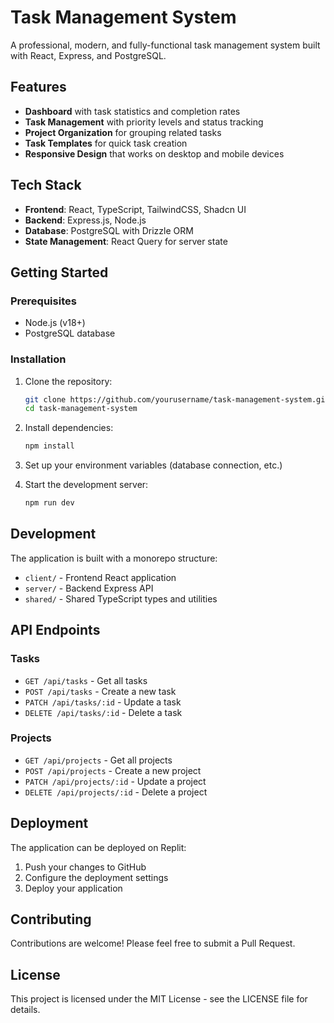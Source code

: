 
# Task Management System

A professional, modern, and fully-functional task management system built with React, Express, and PostgreSQL.

## Features

- **Dashboard** with task statistics and completion rates
- **Task Management** with priority levels and status tracking
- **Project Organization** for grouping related tasks
- **Task Templates** for quick task creation
- **Responsive Design** that works on desktop and mobile devices

## Tech Stack

- **Frontend**: React, TypeScript, TailwindCSS, Shadcn UI
- **Backend**: Express.js, Node.js
- **Database**: PostgreSQL with Drizzle ORM
- **State Management**: React Query for server state

## Getting Started

### Prerequisites

- Node.js (v18+)
- PostgreSQL database

### Installation

1. Clone the repository:
   ```bash
   git clone https://github.com/yourusername/task-management-system.git
   cd task-management-system
   ```

2. Install dependencies:
   ```bash
   npm install
   ```

3. Set up your environment variables (database connection, etc.)

4. Start the development server:
   ```bash
   npm run dev
   ```

## Development

The application is built with a monorepo structure:

- `client/` - Frontend React application
- `server/` - Backend Express API
- `shared/` - Shared TypeScript types and utilities

## API Endpoints

### Tasks

- `GET /api/tasks` - Get all tasks
- `POST /api/tasks` - Create a new task
- `PATCH /api/tasks/:id` - Update a task
- `DELETE /api/tasks/:id` - Delete a task

### Projects

- `GET /api/projects` - Get all projects
- `POST /api/projects` - Create a new project
- `PATCH /api/projects/:id` - Update a project
- `DELETE /api/projects/:id` - Delete a project

## Deployment

The application can be deployed on Replit:

1. Push your changes to GitHub
2. Configure the deployment settings
3. Deploy your application

## Contributing

Contributions are welcome! Please feel free to submit a Pull Request.

## License

This project is licensed under the MIT License - see the LICENSE file for details.
